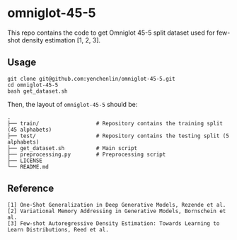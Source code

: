 # omniglot-45-5

This repo contains the code to get Omniglot 45-5 split dataset used for few-shot density estimation [1, 2, 3].

## Usage
```
git clone git@github.com:yenchenlin/omniglot-45-5.git
cd omniglot-45-5
bash get_dataset.sh
```

Then, the layout of `omniglot-45-5` should be:
```
.
├── train/                  # Repository contains the training split (45 alphabets)
├── test/                   # Repository contains the testing split (5 alphabets)
├── get_dataset.sh          # Main script
├── preprocessing.py        # Preprocessing script
├── LICENSE
└── README.md
```

## Reference
```
[1] One-Shot Generalization in Deep Generative Models, Rezende et al.
[2] Variational Memory Addressing in Generative Models, Bornschein et al.
[3] Few-shot Autoregressive Density Estimation: Towards Learning to Learn Distributions, Reed et al.
```

